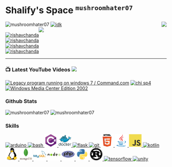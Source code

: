 # **Shalify**'s Space  <sup>`mushroomhater07`</sup>
<img alt="mushroomhater07" src="https://komarev.com/ghpvc/?username=mushroomhater07&label=Profile%20views&color=0e75b6&style=flat" />


<img align="right" src="https://profile-counter.glitch.me/mushroomhater07/count.svg" />
<a href="https://www.buymeacoffee.com/idk"><img alt="idk" height="50" src="https://cdn.buymeacoffee.com/buttons/v2/default-yellow.png" width="210" /></a><br>
<img align="right" src="https://raw.githubusercontent.com/sagar-viradiya/sagar-viradiya/master/resources/banner.png" width="400px"/>

<a href="https://twitter.com/rishavchanda" target="blank"><img alt="rishavchanda" src="https://img.shields.io/twitter/follow/rishavchanda?logo=X&style=for-the-badge"></a> <br>
<a href="https://twitter.com/rishavchanda" target="blank"><img alt="rishavchanda" src="https://img.shields.io/twitter/follow/rishavchanda?logo=linkedin&style=for-the-badge"></a> <br>
<a href="https://twitter.com/rishavchanda" target="blank"><img alt="rishavchanda" src="https://img.shields.io/twitter/follow/rishavchanda?logo=youtube&style=for-the-badge"></a> <br>
<a href="https://twitter.com/rishavchanda" target="blank"><img alt="rishavchanda" src="https://img.shields.io/twitter/follow/rishavchanda?logo=whatsapp&style=for-the-badge"></a> <br>
<!--<a href="https://ko-fi.com/idk"><img alt="idk" height="50" src="https://cdn.ko-fi.com/cdn/kofi3.png?v=3" width="210" /></a>-->


---
<h3> 📺 Latest YouTube Videos <a href="https://www.youtube.com/channel/UCjEmFOU-tx1TJpxln4aZD5g?sub_confirmation=1"><img src="https://custom-icon-badges.demolab.com/badge/-Subscribe%20Now-red?style=for-the-badge&logo=video&logoColor=white" height="23px"/></a></h3>

<!-- BEGIN YOUTUBE-CARDS -->
[![Legacy program running on windows 7 / Command.com](https://ytcards.demolab.com/?id=HvvjLYtmNUg&title=Legacy+program+running+on+windows+7+%2F+Command.com&lang=en&timestamp=1618585213&background_color=%230d1117&title_color=%23ffffff&stats_color=%23dedede&max_title_lines=1&width=250&border_radius=5&duration=1529 "Legacy program running on windows 7 / Command.com")](https://www.youtube.com/watch?v=HvvjLYtmNUg)
[![chi sp4](https://ytcards.demolab.com/?id=V_MRI4HN4Sw&title=chi+sp4&lang=en&timestamp=1618535842&background_color=%230d1117&title_color=%23ffffff&stats_color=%23dedede&max_title_lines=1&width=250&border_radius=5&duration=469 "chi sp4")](https://www.youtube.com/watch?v=V_MRI4HN4Sw)
[![Windows Media Center Edition 2002](https://ytcards.demolab.com/?id=HgS0L9DK-NI&title=Windows+Media+Center+Edition+2002&lang=en&timestamp=1618018212&background_color=%230d1117&title_color=%23ffffff&stats_color=%23dedede&max_title_lines=1&width=250&border_radius=5&duration=931 "Windows Media Center Edition 2002")](https://www.youtube.com/watch?v=HgS0L9DK-NI)
<!-- END YOUTUBE-CARDS -->

### Github Stats
<p>
  <img alt="mushroomhater07" src="https://github-readme-streak-stats.herokuapp.com/?user=mushroomhater07&theme=highcontrast" />
  <!--    <img alt="mushroomhater07" src="https://github-readme-stats.vercel.app/api?username=mushroomhater07&show_icons=true&theme=highcontrast&rank_icon=github&include_all_commits=true&show=reviews,discussions_started,discussions_answered,prs_merged,prs_merged_percentage"&lt;!&ndash;    &hide=stars,commits,prs,issues,contribs&ndash;&gt; />-->
  <img alt="mushroomhater07" src="https://github-readme-stats.vercel.app/api/top-langs?username=mushroomhater07&show_icons=true&locale=en&layout=compact&size_weight=0.5&count_weight=0.5&hide=c%2B%2B,c,shaderlab&theme=highcontrast&langs_count=8" />
</p>

### Skills
<p align="left"><a href="https://www.arduino.cc/" rel="noreferrer" target="_blank">
  <img alt="arduino" height="40" src="https://cdn.worldvectorlogo.com/logos/arduino-1.svg" width="40" /> </a>
  <a href="https://www.gnu.org/software/bash/" rel="noreferrer" target="_blank">
    <img alt="bash" height="40" src="https://www.vectorlogo.zone/logos/gnu_bash/gnu_bash-icon.svg" width="40" /> </a>
  <a href="https://www.w3schools.com/cs/" rel="noreferrer" target="_blank">
    <img alt="csharp" height="40" src="https://raw.githubusercontent.com/devicons/devicon/master/icons/csharp/csharp-original.svg" width="40" />
  </a> <a href="https://www.docker.com/" rel="noreferrer" target="_blank">
    <img alt="docker" height="40" src="https://raw.githubusercontent.com/devicons/devicon/master/icons/docker/docker-original-wordmark.svg" width="40" />
  </a> <a href="https://flask.palletsprojects.com/" rel="noreferrer" target="_blank">
    <img alt="flask" height="40" src="https://www.vectorlogo.zone/logos/pocoo_flask/pocoo_flask-icon.svg" width="40" />
  </a> <a href="https://git-scm.com/" rel="noreferrer" target="_blank">
    <img alt="git" height="40" src="https://www.vectorlogo.zone/logos/git-scm/git-scm-icon.svg" width="40" /> </a>
  <a href="https://www.w3.org/html/" rel="noreferrer" target="_blank">
    <img alt="html5" height="40" src="https://raw.githubusercontent.com/devicons/devicon/master/icons/html5/html5-original-wordmark.svg" width="40" />
  </a> <a href="https://www.java.com" rel="noreferrer" target="_blank">
    <img alt="java" height="40" src="https://raw.githubusercontent.com/devicons/devicon/master/icons/java/java-original.svg" width="40" />
  </a> <a href="https://developer.mozilla.org/en-US/docs/Web/JavaScript" rel="noreferrer" target="_blank">
    <img alt="javascript" height="40" src="https://raw.githubusercontent.com/devicons/devicon/master/icons/javascript/javascript-original.svg" width="40" />
  </a> <a href="https://kotlinlang.org" rel="noreferrer" target="_blank">
    <img alt="kotlin" height="40" src="https://www.vectorlogo.zone/logos/kotlinlang/kotlinlang-icon.svg" width="40" />
  </a> <a href="https://www.linux.org/" rel="noreferrer" target="_blank">
    <img alt="linux" height="40" src="https://raw.githubusercontent.com/devicons/devicon/master/icons/linux/linux-original.svg" width="40" />
  </a> <a href="https://www.mongodb.com/" rel="noreferrer" target="_blank">
    <img alt="mongodb" height="40" src="https://raw.githubusercontent.com/devicons/devicon/master/icons/mongodb/mongodb-original-wordmark.svg" width="40" />
  </a> <a href="https://www.mysql.com/" rel="noreferrer" target="_blank">
    <img alt="mysql" height="40" src="https://raw.githubusercontent.com/devicons/devicon/master/icons/mysql/mysql-original-wordmark.svg" width="40" />
  </a> <a href="https://nodejs.org" rel="noreferrer" target="_blank">
    <img alt="nodejs" height="40" src="https://raw.githubusercontent.com/devicons/devicon/master/icons/nodejs/nodejs-original-wordmark.svg" width="40" />
  </a> <a href="https://www.php.net" rel="noreferrer" target="_blank">
    <img alt="php" height="40" src="https://raw.githubusercontent.com/devicons/devicon/master/icons/php/php-original.svg" width="40" />
  </a> <a href="https://www.python.org" rel="noreferrer" target="_blank">
    <img alt="python" height="40" src="https://raw.githubusercontent.com/devicons/devicon/master/icons/python/python-original.svg" width="40" />
  </a> <a href="https://www.rust-lang.org" rel="noreferrer" target="_blank">
    <img alt="rust" height="40" src="https://raw.githubusercontent.com/devicons/devicon/master/icons/rust/rust-plain.svg" width="40" />
  </a> <a href="https://www.tensorflow.org" rel="noreferrer" target="_blank">
    <img alt="tensorflow" height="40" src="https://www.vectorlogo.zone/logos/tensorflow/tensorflow-icon.svg" width="40" />
  </a> <a href="https://unity.com/" rel="noreferrer" target="_blank">
    <img alt="unity" height="40" src="https://www.vectorlogo.zone/logos/unity3d/unity3d-icon.svg" width="40" /> </a>
</p>  



<!--    <a href="https://github.com/ryo-ma/github-profile-trophy"><img alt="mushroomhater07" src="https://github-profile-trophy.vercel.app/?username=mushroomhater07" /></a>-->

<!-- 
  **mushroomhater07/mushroomhater07** is a ✨ _special_ ✨ repository because its `README.md` (this file) appears on your GitHub profile.

  Here are some ideas to get you started:

  - 🔭 I’m currently working on ...
  - 🌱 I’m currently learning ...
  - 👯 I’m looking to collaborate on ...
  - 🤔 I’m looking for help with ...
  - 💬 Ask me about ...
  - 📫 How to reach me: ...
  - 😄 Pronouns: ...
  - ⚡ Fun fact: ...
  -->
